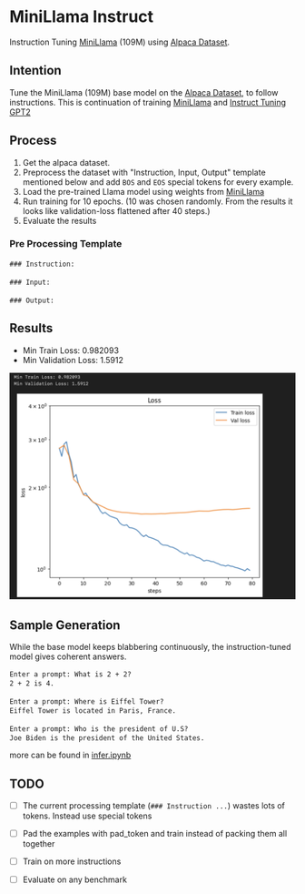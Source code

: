 # MiniLlama Instruct

Instruction Tuning [MiniLlama](https://github.com/sainadh-d/mini-llama) (109M) using [Alpaca Dataset](https://huggingface.co/datasets/tatsu-lab/alpaca).

## Intention
Tune the MiniLlama (109M) base model on the [Alpaca Dataset](https://huggingface.co/datasets/tatsu-lab/alpaca), to follow instructions. This is continuation of training [MiniLlama](https://github.com/sainadh-d/mini-llama) and [Instruct Tuning GPT2](https://github.com/sainadh-d/gpt2-instruct)

## Process
1. Get the alpaca dataset.
2. Preprocess the dataset with "Instruction, Input, Output" template mentioned below and add `BOS` and `EOS` special tokens for every example.
3. Load the pre-trained Llama model using weights from [MiniLlama](https://github.com/sainadh-d/mini-llama)
4. Run training for 10 epochs. (10 was chosen randomly. From the results it looks like validation-loss flattened after 40 steps.)
5. Evaluate the results

### Pre Processing Template

```
### Instruction:

### Input:

### Output:
```

## Results

- Min Train Loss: 0.982093
- Min Validation Loss: 1.5912

![](results.png)

## Sample Generation

While the base model keeps blabbering continuously, the instruction-tuned model gives coherent answers.

```
Enter a prompt: What is 2 + 2?
2 + 2 is 4.

Enter a prompt: Where is Eiffel Tower?
Eiffel Tower is located in Paris, France.

Enter a prompt: Who is the president of U.S?
Joe Biden is the president of the United States.
```

more can be found in [infer.ipynb](infer.ipynb)

## TODO

- [ ] The current processing template (`### Instruction ...`) wastes lots of tokens. Instead use special tokens
- [ ] Pad the examples with pad_token and train instead of packing them all together
- [ ] Train on more instructions
- [ ] Evaluate on any benchmark


